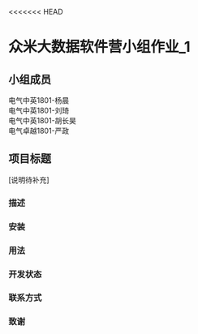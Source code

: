 <<<<<<< HEAD
# 众米大数据软件营小组作业_1

## 小组成员 

电气中英1801-杨晨  
电气中英1801-刘琦  
电气中英1801-胡长昊  
电气卓越1801-严政  

## 项目标题

[说明待补充]
### 描述

### 安装

### 用法

### 开发状态

### 联系方式

### 致谢



